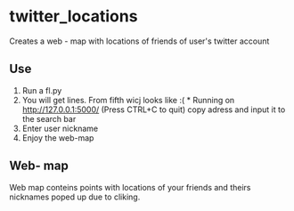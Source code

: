 # twitter_locations
Creates a web - map with locations of friends of user's twitter account
## Use
1. Run a fl.py
2. You will get lines. From fifth wicj looks like :( * Running on http://127.0.0.1:5000/ (Press CTRL+C to quit) copy adress and input it to the search bar
3. Enter user nickname
4. Enjoy the web-map
## Web- map
Web map conteins points with locations of your friends and theirs nicknames poped up due to cliking.
